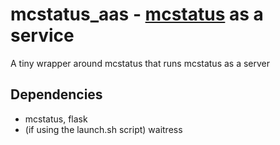 # mcstatus\_aas - [mcstatus][1] as a service

A tiny wrapper around mcstatus that runs mcstatus as a server

## Dependencies

- mcstatus, flask
- (if using the launch.sh script) waitress

[1]: https://github.com/dinnerbone/mcstatus
